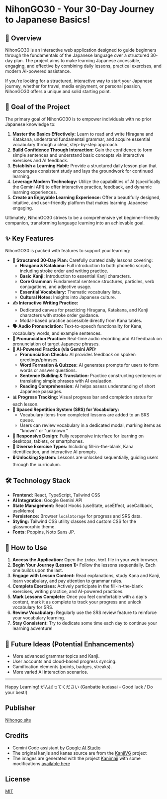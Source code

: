 # NihonGO30 - Your 30-Day Journey to Japanese Basics!

## 🌟 Overview

NihonGO30 is an interactive web application designed to guide beginners through the fundamentals of the Japanese language over a structured 30-day plan. The project aims to make learning Japanese accessible, engaging, and effective by combining daily lessons, practical exercises, and modern AI-powered assistance.

If you're looking for a structured, interactive way to start your Japanese journey, whether for travel, media enjoyment, or personal passion, NihonGO30 offers a unique and solid starting point.

## 🎯 Goal of the Project

The primary goal of NihonGO30 is to empower individuals with no prior Japanese knowledge to:

1.  **Master the Basics Effectively:** Learn to read and write Hiragana and Katakana, understand fundamental grammar, and acquire essential vocabulary through a clear, step-by-step approach.
2.  **Build Confidence Through Interaction:** Gain the confidence to form simple sentences and understand basic concepts via interactive exercises and AI feedback.
3.  **Establish a Learning Habit:** Provide a structured daily lesson plan that encourages consistent study and lays the groundwork for continued learning.
4.  **Leverage Modern Technology:** Utilize the capabilities of AI (specifically the Gemini API) to offer interactive practice, feedback, and dynamic learning experiences.
5.  **Create an Enjoyable Learning Experience:** Offer a beautifully designed, intuitive, and user-friendly platform that makes learning Japanese engaging.

Ultimately, NihonGO30 strives to be a comprehensive yet beginner-friendly companion, transforming language learning into an achievable goal.

## ✨ Key Features

NihonGO30 is packed with features to support your learning:

*   **📅 Structured 30-Day Plan:** Carefully curated daily lessons covering:
    *   **Hiragana & Katakana:** Full introduction to both phonetic scripts, including stroke order and writing practice.
    *   **Basic Kanji:** Introduction to essential Kanji characters.
    *   **Core Grammar:** Fundamental sentence structures, particles, verb conjugations, and adjective usage.
    *   **Essential Vocabulary:** Thematic vocabulary lists.
    *   **Cultural Notes:** Insights into Japanese culture.
*   **✍️ Interactive Writing Practice:**
    *   Dedicated canvas for practicing Hiragana, Katakana, and Kanji characters with stroke order guidance.
    *   Modal-based practice accessible directly from Kana tables.
*   **🗣️ Audio Pronunciation:** Text-to-speech functionality for Kana, vocabulary words, and example sentences.
*   **🎤 Pronunciation Practice:** Real-time audio recording and AI feedback on pronunciation of target Japanese phrases.
*   **🧠 AI-Powered Practice (via Gemini API):**
    *   **Pronunciation Checks:** AI provides feedback on spoken greetings/phrases.
    *   **Word Formation & Quizzes:** AI generates prompts for users to form words or answer questions.
    *   **Sentence Building & Translation:** Practice constructing sentences or translating simple phrases with AI evaluation.
    *   **Reading Comprehension:** AI helps assess understanding of short Japanese passages.
*   **📊 Progress Tracking:** Visual progress bar and completion status for each lesson.
*   **🔁 Spaced Repetition System (SRS) for Vocabulary:**
    *   Vocabulary items from completed lessons are added to an SRS queue.
    *   Users can review vocabulary in a dedicated modal, marking items as "known" or "unknown."
*   **📱 Responsive Design:** Fully responsive interface for learning on desktops, tablets, or smartphones.
*   **🧩 Diverse Exercise Types:** Including fill-in-the-blank, Kana identification, and interactive AI prompts.
*   **🔒 Unlocking System:** Lessons are unlocked sequentially, guiding users through the curriculum.

## 🛠️ Technology Stack

*   **Frontend:** React, TypeScript, Tailwind CSS
*   **AI Integration:** Google Gemini API
*   **State Management:** React Hooks (useState, useEffect, useCallback, useMemo)
*   **Persistence:** Browser `localStorage` for progress and SRS data.
*   **Styling:** Tailwind CSS utility classes and custom CSS for the glassmorphic theme.
*   **Fonts:** Poppins, Noto Sans JP.

## 🚀 How to Use

1.  **Access the Application:** Open the `index.html` file in your web browser.
2.  **Begin Your Journey (Lesson 1):** Follow the lessons sequentially. Each one builds upon the last.
3.  **Engage with Lesson Content:** Read explanations, study Kana and Kanji, learn vocabulary, and pay attention to grammar rules.
4.  **Complete Exercises:** Actively participate in the fill-in-the-blank exercises, writing practice, and AI-powered practices.
5.  **Mark Lessons Complete:** Once you feel comfortable with a day's content, mark it as complete to track your progress and unlock vocabulary for SRS.
6.  **Review Vocabulary:** Regularly use the SRS review feature to reinforce your vocabulary learning.
7.  **Stay Consistent:** Try to dedicate some time each day to continue your learning adventure!

## 🌱 Future Ideas (Potential Enhancements)

*   More advanced grammar topics and Kanji.
*   User accounts and cloud-based progress syncing.
*   Gamification elements (points, badges, streaks).
*   More varied AI interaction scenarios.

---

Happy Learning! がんばってください (Ganbatte kudasai - Good luck / Do your best!)


## Publisher

[Nihongo.site](https://nihongo.site)


## Credits

* Gemini Code assistant by [Google AI Studio](https://aistudio.google.com/) 
* The original kanjis and kanas source are from the [KanjiVG](https://kanjivg.tagaini.net/) project
* The images are generated with the project [Kanimaji](https://maurimo.github.io/kanimaji/index.html) with some modifications [available here](https://github.com/jcsirot/kanimaji)

## License

[MIT](/LICENSE)
